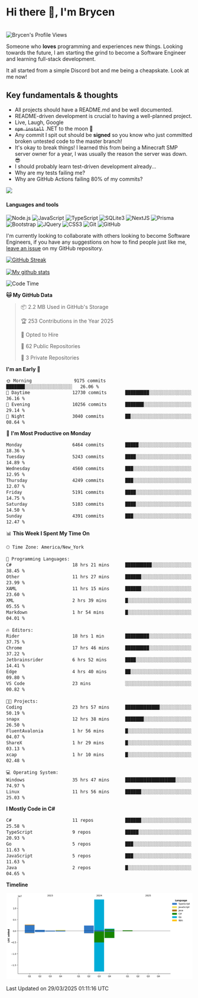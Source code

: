 # Hi there 👋, I'm Brycen

<br>
<img src="https://komarev.com/ghpvc/?username=BrycensRanch" alt="Brycen's Profile Views" />

Someone who **loves** programming and experiences new things. Looking towards the future, I am starting the grind to become a Software Engineer and learning full-stack development.

It all started from a simple Discord bot and me being a cheapskate. Look at me now!

## Key fundamentals & thoughts

- All projects should have a README.md and be well documented.
- README-driven development is crucial to having a well-planned project.
- Live, Laugh, Google
- ~~`npm install`~~ .NET to the moon 🚀
- Any commit I spit out should be **signed** so you know who just committed broken untested code to the master branch!
- It's okay to break things! I learned this from being a Minecraft SMP server owner for a year, I was usually the reason the server was down. 😎
- I should probably learn test-driven development already...
- Why are my tests failing me?
- Why are GitHub Actions failing 80% of my commits? 

<img src="https://res.cloudinary.com/practicaldev/image/fetch/s--OoBLh7-Q--/c_limit%2Cf_auto%2Cfl_progressive%2Cq_auto%2Cw_880/https://cdn-images-1.medium.com/max/1614/1%2A8BlqJ8lNVZzuRjAg1mZ50w.png" height="400"/>

<h4>Languages and tools</h4>
<p>
  <img src="https://img.shields.io/badge/node.js%20-%2343853D.svg?&style=for-the-badge&logo=node.js&logoColor=white" alt="Node.js" />
  <img src="https://img.shields.io/badge/javascript%20-%23323330.svg?&style=for-the-badge&logo=javascript&logoColor=%23F7DF1E" alt="JavaScript" />
  <img src="https://img.shields.io/badge/typescript%20-%23323330.svg?&style=for-the-badge&logo=typescript&logoColor=#3467eb" alt="TypeScript" />
  <img src="https://img.shields.io/badge/sqlite3%20-%23323330.svg?&style=for-the-badge&logo=sqlite&logoColor=#3467eb" alt="SQLite3" />
  <img src="https://img.shields.io/badge/Next.JS%20-%23323330.svg?&style=for-the-badge&logo=next.js&logoColor=#3467eb" alt="NextJS" />
  <img src="https://img.shields.io/badge/Prisma%20-%23323330.svg?&style=for-the-badge&logo=prisma&logoColor=#3467eb" alt="Prisma" />
  <img src="https://img.shields.io/badge/bootstrap%20-%23323330.svg?&style=for-the-badge&logo=bootstrap" alt="Bootstrap" />
  <img src="https://img.shields.io/badge/jquery%20-%23323330.svg?&style=for-the-badge&logo=jquery" alt="JQuery" />
  <img src="https://img.shields.io/badge/css3%20-%23323330.svg?&style=for-the-badge&logo=css3" alt="CSS3" />
  <img src="https://img.shields.io/badge/git%20-%23323330.svg?&style=for-the-badge&logo=git" alt="Git" />
  <img src="https://img.shields.io/badge/github%20-%23323330.svg?&style=for-the-badge&logo=github" alt="GitHub" />
</p>

 I'm currently looking to collaborate with others looking to become Software Engineers, if you have any suggestions on how to find people just like me, [leave an issue](https://github.com/BrycensRanch/BrycensRanch/issues/new) on my GitHub repository.
 
 <p><a href="https://git.io/streak-stats"><img src=https://github-readme-streak-stats-eight.vercel.app?refreshcache12&user=BrycensRanch&amp;theme=dark&amp;hide_border=true&fire=EB5454&amp;ring=0CEB19" alt="GitHub Streak"></a></p>

<a href="https://github.com/anuraghazra/github-readme-stats">
  <img align="center" src="https://github-readme-stats.anuraghazra1.vercel.app/api?username=BrycensRanch&show_icons=true&line_height=27&include_all_commits=true" alt="My github stats" />
</a>

<!--START_SECTION:waka-->
![Code Time](http://img.shields.io/badge/Code%20Time-1%2C814%20hrs%2046%20mins-blue)

**🐱 My GitHub Data** 

> 📦 2.2 MB Used in GitHub's Storage 
 > 
> 🏆 253 Contributions in the Year 2025
 > 
> 💼 Opted to Hire
 > 
> 📜 62 Public Repositories 
 > 
> 🔑 3 Private Repositories 
 > 
**I'm an Early 🐤** 

```text
🌞 Morning                9175 commits        ███████░░░░░░░░░░░░░░░░░░   26.06 % 
🌆 Daytime                12730 commits       █████████░░░░░░░░░░░░░░░░   36.16 % 
🌃 Evening                10256 commits       ███████░░░░░░░░░░░░░░░░░░   29.14 % 
🌙 Night                  3040 commits        ██░░░░░░░░░░░░░░░░░░░░░░░   08.64 % 
```
📅 **I'm Most Productive on Monday** 

```text
Monday                   6464 commits        █████░░░░░░░░░░░░░░░░░░░░   18.36 % 
Tuesday                  5243 commits        ████░░░░░░░░░░░░░░░░░░░░░   14.89 % 
Wednesday                4560 commits        ███░░░░░░░░░░░░░░░░░░░░░░   12.95 % 
Thursday                 4249 commits        ███░░░░░░░░░░░░░░░░░░░░░░   12.07 % 
Friday                   5191 commits        ████░░░░░░░░░░░░░░░░░░░░░   14.75 % 
Saturday                 5103 commits        ████░░░░░░░░░░░░░░░░░░░░░   14.50 % 
Sunday                   4391 commits        ███░░░░░░░░░░░░░░░░░░░░░░   12.47 % 
```


📊 **This Week I Spent My Time On** 

```text
🕑︎ Time Zone: America/New_York

💬 Programming Languages: 
C#                       18 hrs 21 mins      ██████████░░░░░░░░░░░░░░░   38.45 % 
Other                    11 hrs 27 mins      ██████░░░░░░░░░░░░░░░░░░░   23.99 % 
XAML                     11 hrs 15 mins      ██████░░░░░░░░░░░░░░░░░░░   23.60 % 
XML                      2 hrs 39 mins       █░░░░░░░░░░░░░░░░░░░░░░░░   05.55 % 
Markdown                 1 hr 54 mins        █░░░░░░░░░░░░░░░░░░░░░░░░   04.01 % 

🔥 Editors: 
Rider                    18 hrs 1 min        █████████░░░░░░░░░░░░░░░░   37.75 % 
Chrome                   17 hrs 46 mins      █████████░░░░░░░░░░░░░░░░   37.22 % 
Jetbrainsrider           6 hrs 52 mins       ████░░░░░░░░░░░░░░░░░░░░░   14.41 % 
Edge                     4 hrs 40 mins       ██░░░░░░░░░░░░░░░░░░░░░░░   09.80 % 
VS Code                  23 mins             ░░░░░░░░░░░░░░░░░░░░░░░░░   00.82 % 

🐱‍💻 Projects: 
Coding                   23 hrs 57 mins      █████████████░░░░░░░░░░░░   50.19 % 
snapx                    12 hrs 38 mins      ███████░░░░░░░░░░░░░░░░░░   26.50 % 
FluentAvalonia           1 hr 56 mins        █░░░░░░░░░░░░░░░░░░░░░░░░   04.07 % 
ShareX                   1 hr 29 mins        █░░░░░░░░░░░░░░░░░░░░░░░░   03.13 % 
xcap                     1 hr 10 mins        █░░░░░░░░░░░░░░░░░░░░░░░░   02.48 % 

💻 Operating System: 
Windows                  35 hrs 47 mins      ███████████████████░░░░░░   74.97 % 
Linux                    11 hrs 56 mins      ██████░░░░░░░░░░░░░░░░░░░   25.03 % 
```

**I Mostly Code in C#** 

```text
C#                       11 repos            ██████░░░░░░░░░░░░░░░░░░░   25.58 % 
TypeScript               9 repos             █████░░░░░░░░░░░░░░░░░░░░   20.93 % 
Go                       5 repos             ███░░░░░░░░░░░░░░░░░░░░░░   11.63 % 
JavaScript               5 repos             ███░░░░░░░░░░░░░░░░░░░░░░   11.63 % 
Java                     2 repos             █░░░░░░░░░░░░░░░░░░░░░░░░   04.65 % 
```



**Timeline**

![Lines of Code chart](https://raw.githubusercontent.com/BrycensRanch/BrycensRanch/main/assets/bar_graph.png)


 Last Updated on 29/03/2025 01:11:16 UTC
<!--END_SECTION:waka-->

<!--
**BrycensRanch/BrycensRanch** is a ✨ _special_ ✨ repository because its `README.md` (this file) appears on your GitHub profile.

Here are some ideas to get you started:

- 🔭 I’m currently working on ...
- 🌱 I’m currently learning ...
- 👯 I’m looking to collaborate on ...
- 🤔 I’m looking for help with ...
- 💬 Ask me about ...
- 📫 How to reach me: ...
- 😄 Pronouns: ...
- ⚡ Fun fact: ...
-->
